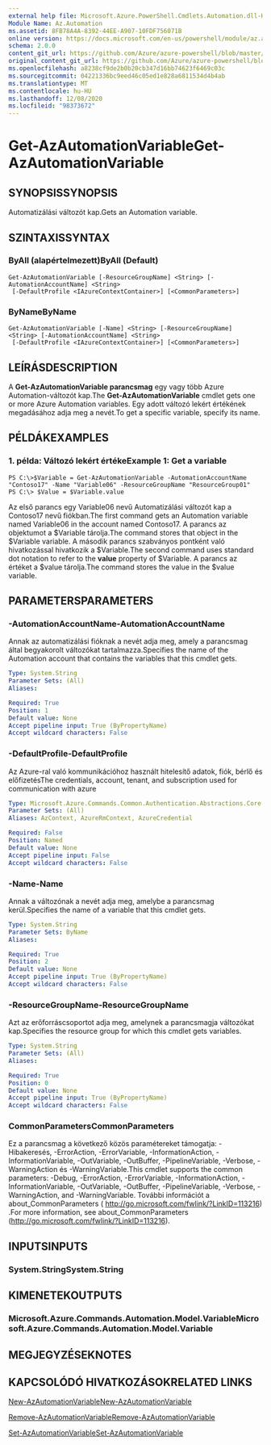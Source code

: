 ```yaml
---
external help file: Microsoft.Azure.PowerShell.Cmdlets.Automation.dll-Help.xml
Module Name: Az.Automation
ms.assetid: 8FB78A4A-8392-44EE-A907-10FDF756071B
online version: https://docs.microsoft.com/en-us/powershell/module/az.automation/get-azautomationvariable
schema: 2.0.0
content_git_url: https://github.com/Azure/azure-powershell/blob/master/src/Automation/Automation/help/Get-AzAutomationVariable.md
original_content_git_url: https://github.com/Azure/azure-powershell/blob/master/src/Automation/Automation/help/Get-AzAutomationVariable.md
ms.openlocfilehash: a8238cf9de2b0b20cb347d16bb74623f6469c03c
ms.sourcegitcommit: 04221336bc9eed46c05ed1e828a6811534d4b4ab
ms.translationtype: MT
ms.contentlocale: hu-HU
ms.lasthandoff: 12/08/2020
ms.locfileid: "98373672"
---
```

# <span data-ttu-id="34e71-101">Get-AzAutomationVariable</span><span class="sxs-lookup"><span data-stu-id="34e71-101">Get-AzAutomationVariable</span></span>

## <span data-ttu-id="34e71-102">SYNOPSIS</span><span class="sxs-lookup"><span data-stu-id="34e71-102">SYNOPSIS</span></span>
<span data-ttu-id="34e71-103">Automatizálási változót kap.</span><span class="sxs-lookup"><span data-stu-id="34e71-103">Gets an Automation variable.</span></span>

## <span data-ttu-id="34e71-104">SZINTAXIS</span><span class="sxs-lookup"><span data-stu-id="34e71-104">SYNTAX</span></span>

### <span data-ttu-id="34e71-105">ByAll (alapértelmezett)</span><span class="sxs-lookup"><span data-stu-id="34e71-105">ByAll (Default)</span></span>
```
Get-AzAutomationVariable [-ResourceGroupName] <String> [-AutomationAccountName] <String>
 [-DefaultProfile <IAzureContextContainer>] [<CommonParameters>]
```

### <span data-ttu-id="34e71-106">ByName</span><span class="sxs-lookup"><span data-stu-id="34e71-106">ByName</span></span>
```
Get-AzAutomationVariable [-Name] <String> [-ResourceGroupName] <String> [-AutomationAccountName] <String>
 [-DefaultProfile <IAzureContextContainer>] [<CommonParameters>]
```

## <span data-ttu-id="34e71-107">LEÍRÁS</span><span class="sxs-lookup"><span data-stu-id="34e71-107">DESCRIPTION</span></span>
<span data-ttu-id="34e71-108">A **Get-AzAutomationVariable parancsmag** egy vagy több Azure Automation-változót kap.</span><span class="sxs-lookup"><span data-stu-id="34e71-108">The **Get-AzAutomationVariable** cmdlet gets one or more Azure Automation variables.</span></span>
<span data-ttu-id="34e71-109">Egy adott változó lekért értékének megadásához adja meg a nevét.</span><span class="sxs-lookup"><span data-stu-id="34e71-109">To get a specific variable, specify its name.</span></span>

## <span data-ttu-id="34e71-110">PÉLDÁK</span><span class="sxs-lookup"><span data-stu-id="34e71-110">EXAMPLES</span></span>

### <span data-ttu-id="34e71-111">1. példa: Változó lekért értéke</span><span class="sxs-lookup"><span data-stu-id="34e71-111">Example 1: Get a variable</span></span>
```
PS C:\>$Variable = Get-AzAutomationVariable -AutomationAccountName "Contoso17" -Name "Variable06" -ResourceGroupName "ResourceGroup01"
PS C:\> $Value = $Variable.value
```

<span data-ttu-id="34e71-112">Az első parancs egy Variable06 nevű Automatizálási változót kap a Contoso17 nevű fiókban.</span><span class="sxs-lookup"><span data-stu-id="34e71-112">The first command gets an Automation variable named Variable06 in the account named Contoso17.</span></span>
<span data-ttu-id="34e71-113">A parancs az objektumot a $Variable tárolja.</span><span class="sxs-lookup"><span data-stu-id="34e71-113">The command stores that object in the $Variable variable.</span></span>
<span data-ttu-id="34e71-114">A második parancs szabványos pontként való  hivatkozással hivatkozik a $Variable.</span><span class="sxs-lookup"><span data-stu-id="34e71-114">The second command uses standard dot notation to refer to the **value** property of $Variable.</span></span>
<span data-ttu-id="34e71-115">A parancs az értéket a $value tárolja.</span><span class="sxs-lookup"><span data-stu-id="34e71-115">The command stores the value in the $value variable.</span></span>

## <span data-ttu-id="34e71-116">PARAMETERS</span><span class="sxs-lookup"><span data-stu-id="34e71-116">PARAMETERS</span></span>

### <span data-ttu-id="34e71-117">-AutomationAccountName</span><span class="sxs-lookup"><span data-stu-id="34e71-117">-AutomationAccountName</span></span>
<span data-ttu-id="34e71-118">Annak az automatizálási fióknak a nevét adja meg, amely a parancsmag által begyakorolt változókat tartalmazza.</span><span class="sxs-lookup"><span data-stu-id="34e71-118">Specifies the name of the Automation account that contains the variables that this cmdlet gets.</span></span>

```yaml
Type: System.String
Parameter Sets: (All)
Aliases:

Required: True
Position: 1
Default value: None
Accept pipeline input: True (ByPropertyName)
Accept wildcard characters: False
```

### <span data-ttu-id="34e71-119">-DefaultProfile</span><span class="sxs-lookup"><span data-stu-id="34e71-119">-DefaultProfile</span></span>
<span data-ttu-id="34e71-120">Az Azure-ral való kommunikációhoz használt hitelesítő adatok, fiók, bérlő és előfizetés</span><span class="sxs-lookup"><span data-stu-id="34e71-120">The credentials, account, tenant, and subscription used for communication with azure</span></span>

```yaml
Type: Microsoft.Azure.Commands.Common.Authentication.Abstractions.Core.IAzureContextContainer
Parameter Sets: (All)
Aliases: AzContext, AzureRmContext, AzureCredential

Required: False
Position: Named
Default value: None
Accept pipeline input: False
Accept wildcard characters: False
```

### <span data-ttu-id="34e71-121">-Name</span><span class="sxs-lookup"><span data-stu-id="34e71-121">-Name</span></span>
<span data-ttu-id="34e71-122">Annak a változónak a nevét adja meg, amelybe a parancsmag kerül.</span><span class="sxs-lookup"><span data-stu-id="34e71-122">Specifies the name of a variable that this cmdlet gets.</span></span>

```yaml
Type: System.String
Parameter Sets: ByName
Aliases:

Required: True
Position: 2
Default value: None
Accept pipeline input: True (ByPropertyName)
Accept wildcard characters: False
```

### <span data-ttu-id="34e71-123">-ResourceGroupName</span><span class="sxs-lookup"><span data-stu-id="34e71-123">-ResourceGroupName</span></span>
<span data-ttu-id="34e71-124">Azt az erőforráscsoportot adja meg, amelynek a parancsmagja változókat kap.</span><span class="sxs-lookup"><span data-stu-id="34e71-124">Specifies the resource group for which this cmdlet gets variables.</span></span>

```yaml
Type: System.String
Parameter Sets: (All)
Aliases:

Required: True
Position: 0
Default value: None
Accept pipeline input: True (ByPropertyName)
Accept wildcard characters: False
```

### <span data-ttu-id="34e71-125">CommonParameters</span><span class="sxs-lookup"><span data-stu-id="34e71-125">CommonParameters</span></span>
<span data-ttu-id="34e71-126">Ez a parancsmag a következő közös paramétereket támogatja: -Hibakeresés, -ErrorAction, -ErrorVariable, -InformationAction, -InformationVariable, -OutVariable, -OutBuffer, -PipelineVariable, -Verbose, -WarningAction és -WarningVariable.</span><span class="sxs-lookup"><span data-stu-id="34e71-126">This cmdlet supports the common parameters: -Debug, -ErrorAction, -ErrorVariable, -InformationAction, -InformationVariable, -OutVariable, -OutBuffer, -PipelineVariable, -Verbose, -WarningAction, and -WarningVariable.</span></span> <span data-ttu-id="34e71-127">További információt a about_CommonParameters ( http://go.microsoft.com/fwlink/?LinkID=113216) .</span><span class="sxs-lookup"><span data-stu-id="34e71-127">For more information, see about_CommonParameters (http://go.microsoft.com/fwlink/?LinkID=113216).</span></span>

## <span data-ttu-id="34e71-128">INPUTS</span><span class="sxs-lookup"><span data-stu-id="34e71-128">INPUTS</span></span>

### <span data-ttu-id="34e71-129">System.String</span><span class="sxs-lookup"><span data-stu-id="34e71-129">System.String</span></span>

## <span data-ttu-id="34e71-130">KIMENETEK</span><span class="sxs-lookup"><span data-stu-id="34e71-130">OUTPUTS</span></span>

### <span data-ttu-id="34e71-131">Microsoft.Azure.Commands.Automation.Model.Variable</span><span class="sxs-lookup"><span data-stu-id="34e71-131">Microsoft.Azure.Commands.Automation.Model.Variable</span></span>

## <span data-ttu-id="34e71-132">MEGJEGYZÉSEK</span><span class="sxs-lookup"><span data-stu-id="34e71-132">NOTES</span></span>

## <span data-ttu-id="34e71-133">KAPCSOLÓDÓ HIVATKOZÁSOK</span><span class="sxs-lookup"><span data-stu-id="34e71-133">RELATED LINKS</span></span>

[<span data-ttu-id="34e71-134">New-AzAutomationVariable</span><span class="sxs-lookup"><span data-stu-id="34e71-134">New-AzAutomationVariable</span></span>](./New-AzAutomationVariable.md)

[<span data-ttu-id="34e71-135">Remove-AzAutomationVariable</span><span class="sxs-lookup"><span data-stu-id="34e71-135">Remove-AzAutomationVariable</span></span>](./Remove-AzAutomationVariable.md)

[<span data-ttu-id="34e71-136">Set-AzAutomationVariable</span><span class="sxs-lookup"><span data-stu-id="34e71-136">Set-AzAutomationVariable</span></span>](./Set-AzAutomationVariable.md)


